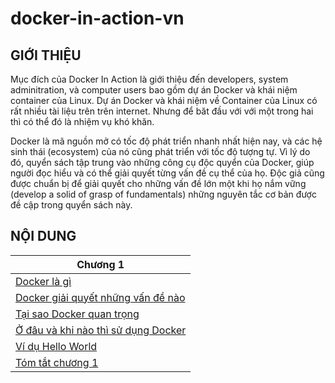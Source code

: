 # docker-in-action-vn

## GIỚI THIỆU

Mục đích của Docker In Action là giới thiệu đến developers, system adminitration, và computer users bao gồm dự án Docker và khái niệm container của Linux. Dự án Docker và khái niệm về Container của Linux có rất nhiều tài liệu trên trên internet. Nhưng để băt đầu với với một trong hai thì có thể đó là nhiệm vụ khó khăn.

Docker là mã nguồn mở có tốc độ phát triển nhanh nhất hiện nay, và các hệ sinh thái (ecosystem) của nó cũng phát triển với tốc độ tượng tự. Vì lý do đó, quyển sách tập trung vào những công cụ độc quyển của Docker, giúp người đọc hiểu và có thể giải quyết từng vấn đề cụ thể của họ. Độc giả cũng được chuẩn bị để giải quyết cho những vấn đề lớn một khi họ nắm vững (develop a solid of grasp of fundamentals) những nguyên tắc cơ bản được đề cập trong quyển sách này.

## NỘI DUNG

| Chương 1                            |
| ----------------------------------- |
| [Docker là gì](https://github.com/vuongmao/docker-in-action-vn/blob/master/1.1.what-is-docker.md#11-docker-l%C3%A0-g%C3%AC) |
| [Docker giải quyết những vấn đề nào](https://github.com/vuongmao/docker-in-action-vn/blob/master/1.2.what-problems-does-docker-solve.md#12-docker-gi%E1%BA%A3i-quy%E1%BA%BFt-nh%E1%BB%AFng-v%E1%BA%A5n-%C4%91%E1%BB%81-g%C3%AC) |
| [Tại sao Docker quan trọng](https://github.com/vuongmao/docker-in-action-vn/blob/master/1.3.why-is-docker-important.md#t%E1%BA%A1i-sao-docker-l%E1%BA%A1i-quan-tr%E1%BB%8Dng) |
| [Ở đâu và khi nào thì sử dụng Docker](https://github.com/vuongmao/docker-in-action-vn/blob/master/1.4.where-and-when-to-use-docker.md#%E1%BB%9F-%C4%91%C3%A2u-v%C3%A0-khi-n%C3%A0o-th%C3%AC-s%E1%BB%AD-d%E1%BB%A5ng-docker) |
| [Ví dụ Hello World](https://github.com/vuongmao/docker-in-action-vn/blob/master/1.5.example-hello-world.md#v%C3%AD-d%E1%BB%A5-hello-world) |
| [Tóm tắt chương 1](https://github.com/vuongmao/docker-in-action-vn/blob/master/1.6.Summary.md#t%C3%B3m-t%E1%BA%AFt) |
